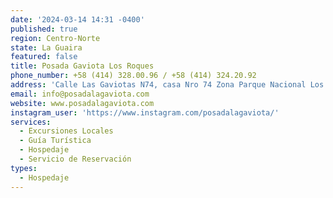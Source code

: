 ```yaml
---
date: '2024-03-14 14:31 -0400'
published: true
region: Centro-Norte
state: La Guaira
featured: false
title: Posada Gaviota Los Roques
phone_number: +58 (414) 328.00.96 / +58 (414) 324.20.92
address: 'Calle Las Gaviotas N74, casa Nro 74 Zona Parque Nacional Los Roques'
email: info@posadalagaviota.com
website: www.posadalagaviota.com
instagram_user: 'https://www.instagram.com/posadalagaviota/'
services:
  - Excursiones Locales
  - Guía Turística
  - Hospedaje
  - Servicio de Reservación
types:
  - Hospedaje
---
```


